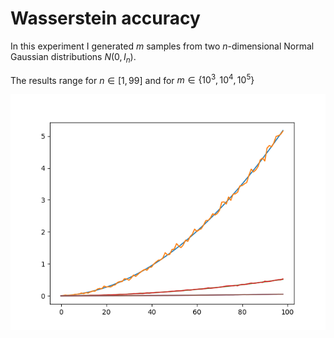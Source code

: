 # Wasserstein accuracy

In this experiment I generated $m$ samples from two $n$-dimensional Normal Gaussian distributions $N(0,I_n)$.

The results range for $n \in [1,99]$ and for $m \in \{10^3,10^4,10^5\}$ 

<img src="https://github.com/MarcoFurlan99/7_Wasserstein_computation_and_more/blob/master/images/Wasserstein_accuracy.png?raw=true">

